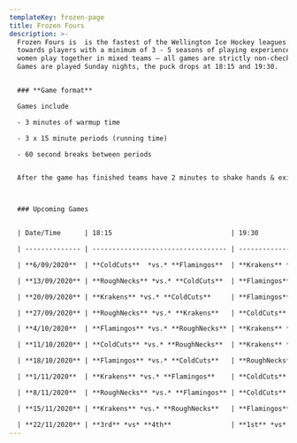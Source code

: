 ```yaml
---
templateKey: frozen-page
title: Frozen Fours
description: >-
  Frozen Fours is  is the fastest of the Wellington Ice Hockey leagues geared
  towards players with a minimum of 3 - 5 seasons of playing experience. Men and
  women play together in mixed teams – all games are strictly non-checking.
  Games are played Sunday nights, the puck drops at 18:15 and 19:30.


  ### **Game format**

  Games include

  - 3 minutes of warmup time

  - 3 x 15 minute periods (running time)

  - 60 second breaks between periods


  After the game has finished teams have 2 minutes to shake hands & exit the ice so it can be groomed for the next game



  ### Upcoming Games


  | Date/Time      | 18:15                              | 19:30                              |

  | -------------- | ---------------------------------- | ---------------------------------- |

  | **6/09/2020**  | **ColdCuts**  *vs.* **Flamingos**  | **Krakens** *vs.* **RoughNecks**   |

  | **13/09/2020** | **RoughNecks** *vs.* **ColdCuts**  | **Flamingos** *vs.* **Krakens**    |

  | **20/09/2020** | **Krakens** *vs.* **ColdCuts**     | **Flamingos** *vs.* **RoughNecks** |

  | **27/09/2020** | **RoughNecks** *vs.* **Krakens**   | **ColdCuts** *vs.* **Flamingos**   |

  | **4/10/2020**  | **Flamingos** *vs.* **RoughNecks** | **Krakens** *vs.* **ColdCuts**     |

  | **11/10/2020** | **ColdCuts** *vs.* **RoughNecks**  | **Krakens** *vs.* **Flamingos**    |

  | **18/10/2020** | **Flamingos** *vs.* **ColdCuts**   | **RoughNecks** *vs.* **Krakens**   |

  | **1/11/2020**  | **Krakens** *vs.* **Flamingos**    | **ColdCuts** *vs.* **RoughNecks**  |

  | **8/11/2020**  | **RoughNecks** *vs.* **Flamingos** | **ColdCuts** *vs.* **Krakens**     |

  | **15/11/2020** | **Krakens** *vs.* **RoughNecks**   | **Flamingos** *vs.* **ColdCuts**   |

  | **22/11/2020** | **3rd** *vs* **4th**               | **1st** *vs* **2nd**               |
---
```


